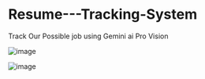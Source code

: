 # Resume---Tracking-System
Track Our Possible job using Gemini ai Pro Vision 


![image](https://github.com/Mohammedashkan/Application-Tracking-System/assets/65010721/49898fbe-ad5f-4d1b-bd46-50c71f99b4ec)

![image](https://github.com/Mohammedashkan/Application-Tracking-System/assets/65010721/c2b2b643-340a-4f8c-a192-2c17e20c98fc)

